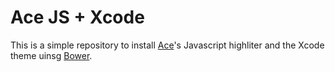 # Ace JS + Xcode

This is a simple repository to install [Ace](http://ace.ajax.org/)'s Javascript
highliter and the Xcode theme uinsg [Bower](https://github.com/bower/bower).
